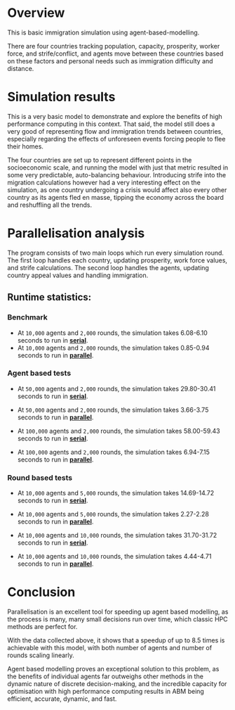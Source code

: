 # Overview
This is basic immigration simulation using agent-based-modelling.

There are four countries tracking population, capacity, prosperity, worker force, and strife/conflict, and agents move between these countries based on these factors and personal needs such as immigration difficulty and distance.

# Simulation results
This is a very basic model to demonstrate and explore the benefits of high performance computing in this context. That said, the model still does a very good of representing flow and immigration trends between countries, especially regarding the effects of unforeseen events forcing people to flee their homes.

The four countries are set up to represent different points in the socioeconomic scale, and running the model with just that metric resulted in some very predictable, auto-balancing behaviour. Introducing strife into the migration calculations however had a very interesting effect on the simulation, as one country undergoing a crisis would affect also every other country as its agents fled en masse, tipping the economy across the board and reshuffling all the trends.

# Parallelisation analysis
The program consists of two main loops which run every simulation round.
The first loop handles each country, updating prosperity, work force values, and strife calculations.
The second loop handles the agents, updating country appeal values and handling immigration.

## Runtime statistics:
### Benchmark
- At `10,000` agents and `2,000` rounds, the simulation takes 6.08-6.10 seconds to run in <u>**serial**</u>.
- At `10,000` agents and `2,000` rounds, the simulation takes 0.85-0.94 seconds to run in <u>**parallel**</u>.

### Agent based tests
- At `50,000` agents and `2,000` rounds, the simulation takes 29.80-30.41 seconds to run in <u>**serial**</u>.
- At `50,000` agents and `2,000` rounds, the simulation takes 3.66-3.75 seconds to run in <u>**parallel**</u>.


- At `100,000` agents and `2,000` rounds, the simulation takes 58.00-59.43 seconds to run in <u>**serial**</u>.
- At `100,000` agents and `2,000` rounds, the simulation takes 6.94-7.15 seconds to run in <u>**parallel**</u>.

### Round based tests
- At `10,000` agents and `5,000` rounds, the simulation takes 14.69-14.72 seconds to run in <u>**serial**</u>.
- At `10,000` agents and `5,000` rounds, the simulation takes 2.27-2.28 seconds to run in <u>**parallel**</u>.


- At `10,000` agents and `10,000` rounds, the simulation takes 31.70-31.72 seconds to run in <u>**serial**</u>.
- At `10,000` agents and `10,000` rounds, the simulation takes 4.44-4.71 seconds to run in <u>**parallel**</u>.

# Conclusion
Parallelisation is an excellent tool for speeding up agent based modelling, as the process is many, many small decisions run over time, which classic HPC methods are perfect for.

With the data collected above, it shows that a speedup of up to 8.5 times is achievable with this model, with both number of agents and number of rounds scaling linearly.

Agent based modelling proves an exceptional solution to this problem, as the benefits of individual agents far outweighs other methods in the dynamic nature of discrete decision-making, and the incredible capacity for optimisation with high performance computing results in ABM being efficient, accurate, dynamic, and fast.
